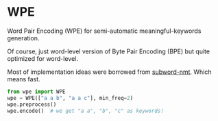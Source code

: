# WPE

Word Pair Encoding (WPE) for semi-automatic meaningful-keywords generation.

Of course, just word-level version of Byte Pair Encoding (BPE) but quite optimized for word-level.

Most of implementation ideas were borrowed from [subword-nmt](https://github.com/rsennrich/subword-nmt). Which means fast.

```python
from wpe import WPE
wpe = WPE(["a a b", "a a c"], min_freq=2)
wpe.preprocess()
wpe.encode()  # we get "a a", "b", "c" as keywords!
```
